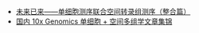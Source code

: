 * [未来已来——单细胞测序联合空间转录组测序（整合篇）](https://mp.weixin.qq.com/s/liq1xU-z-LXlc5shzQgK5Q)
* [国内 10x Genomics 单细胞 + 空间多组学文章集锦](https://mp.weixin.qq.com/s/-gmnkhsYoC2EMUjfDLoMGw)